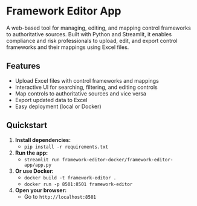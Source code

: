 # Framework Editor App

A web-based tool for managing, editing, and mapping control frameworks to authoritative sources. Built with Python and Streamlit, it enables compliance and risk professionals to upload, edit, and export control frameworks and their mappings using Excel files.

## Features
- Upload Excel files with control frameworks and mappings
- Interactive UI for searching, filtering, and editing controls
- Map controls to authoritative sources and vice versa
- Export updated data to Excel
- Easy deployment (local or Docker)

## Quickstart

1. **Install dependencies:**
   - `pip install -r requirements.txt`
2. **Run the app:**
   - `streamlit run framework-editor-docker/framework-editor-app/app.py`
3. **Or use Docker:**
   - `docker build -t framework-editor .`
   - `docker run -p 8501:8501 framework-editor`
4. **Open your browser:**
   - Go to `http://localhost:8501`

